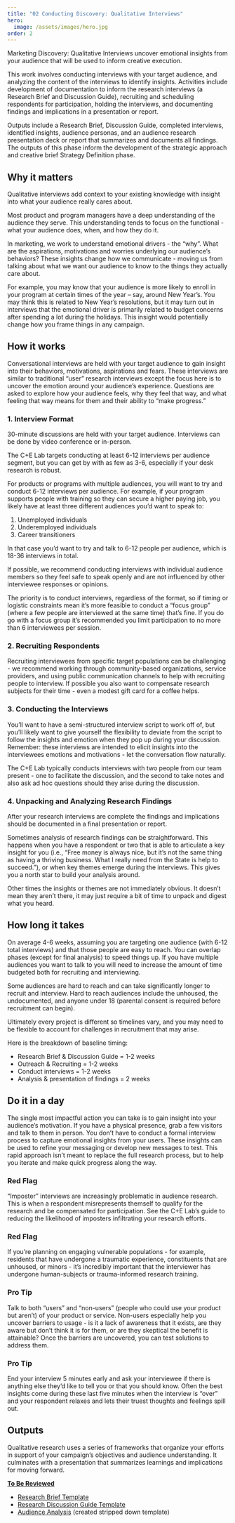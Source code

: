 ```yaml
---
title: "02 Conducting Discovery: Qualitative Interviews"
hero:
  image: /assets/images/hero.jpg
order: 2
---
```


Marketing Discovery: Qualitative Interviews uncover emotional insights from your audience that will be used to inform creative execution.

This work involves conducting interviews with your target audience, and analyzing the content of the interviews to identify insights. Activities include development of documentation to inform the research interviews (a Research Brief and Discussion Guide), recruiting and scheduling respondents for participation, holding the interviews, and documenting findings and implications in a presentation or report.

Outputs include a Research Brief, Discussion Guide, completed interviews, identified insights, audience personas, and an audience research presentation deck or report that summarizes and documents all findings. The outputs of this phase inform the development of the strategic approach and creative brief Strategy Definition phase.

## Why it matters

Qualitative interviews add context to your existing knowledge with insight into what your audience really cares about.

Most product and program managers have a deep understanding of the audience they serve. This understanding tends to focus on the functional - what your audience does, when, and how they do it.

In marketing, we work to understand emotional drivers - the “why”. What are the aspirations, motivations and worries underlying our audience’s behaviors? These insights change how we communicate - moving us from talking about what we want our audience to know to the things they actually care about.

For example, you may know that your audience is more likely to enroll in your program at certain times of the year – say, around New Year’s. You may think this is related to New Year’s resolutions, but it may turn out in interviews that the emotional driver is primarily related to budget concerns after spending a lot during the holidays. This insight would potentially change how you frame things in any campaign.

## How it works

Conversational interviews are held with your target audience to gain insight into their behaviors, motivations, aspirations and fears. These interviews are similar to traditional “user” research interviews except the focus here is to uncover the emotion around your audience’s experience. Questions are asked to explore how your audience feels, why they feel that way, and what feeling that way means for them and their ability to “make progress.”

### 1. Interview Format

30-minute discussions are held with your target audience. Interviews can be done by video conference or in-person.

The C+E Lab targets conducting at least 6-12 interviews per audience segment, but you can get by with as few as 3-6, especially if your desk research is robust.

For products or programs with multiple audiences, you will want to try and conduct 6-12 interviews per audience. For example, if your program supports people with training so they can secure a higher paying job, you likely have at least three different audiences you’d want to speak to:

1. Unemployed individuals
2. Underemployed individuals
3. Career transitioners

In that case you’d want to try and talk to 6-12 people per audience, which is 18-36 interviews in total.

If possible, we recommend conducting interviews with individual audience members so they feel safe to speak openly and are not influenced by other interviewee responses or opinions.

The priority is to conduct interviews, regardless of the format, so if timing or logistic constraints mean it’s more feasible to conduct a “focus group” (where a few people are interviewed at the same time) that’s fine. If you do go with a focus group it’s recommended you limit participation to no more than 6 interviewees per session.

### 2. Recruiting Respondents

Recruiting interviewees from specific target populations can be challenging - we recommend working through community-based organizations, service providers, and using public communication channels to help with recruiting people to interview. If possible you also want to compensate research subjects for their time - even a modest gift card for a coffee helps.

### 3. Conducting the Interviews

You’ll want to have a semi-structured interview script to work off of, but you’ll likely want to give yourself the flexibility to deviate from the script to follow the insights and emotion when they pop up during your discussion. Remember: these interviews are intended to elicit insights into the interviewees emotions and motivations - let the conversation flow naturally.

The C+E Lab typically conducts interviews with two people from our team present - one to facilitate the discussion, and the second to take notes and also ask ad hoc questions should they arise during the discussion.

### 4. Unpacking and Analyzing Research Findings

After your research interviews are complete the findings and implications should be documented in a final presentation or report.

Sometimes analysis of research findings can be straightforward. This happens when you have a respondent or two that is able to articulate a key insight for you (i.e., “Free money is always nice, but it’s not the same thing as having a thriving business. What I really need from the State is help to succeed.”), or when key themes emerge during the interviews. This gives you a north star to build your analysis around.

Other times the insights or themes are not immediately obvious. It doesn’t mean they aren’t there, it may just require a bit of time to unpack and digest what you heard.

## How long it takes

On average 4-6 weeks, assuming you are targeting one audience (with 6-12 total interviews) and that those people are easy to reach. You can overlap phases (except for final analysis) to speed things up. If you have multiple audiences you want to talk to you will need to increase the amount of time budgeted both for recruiting and interviewing.

Some audiences are hard to reach and can take significantly longer to recruit and interview. Hard to reach audiences include the unhoused, the undocumented, and anyone under 18 (parental consent is required before recruitment can begin).

Ultimately every project is different so timelines vary, and you may need to be flexible to account for challenges in recruitment that may arise.

Here is the breakdown of baseline timing:

- Research Brief & Discussion Guide = 1-2 weeks
- Outreach & Recruiting = 1-2 weeks
- Conduct interviews = 1-2 weeks
- Analysis & presentation of findings = 2 weeks

## Do it in a day

The single most impactful action you can take is to gain insight into your audience’s motivation. If you have a physical presence, grab a few visitors and talk to them in person. You don’t have to conduct a formal interview process to capture emotional insights from your users. These insights can be used to refine your messaging or develop new messages to test. This rapid approach isn’t meant to replace the full research process, but to help you iterate and make quick progress along the way.

<div class="usa-alert usa-alert--info margin-top-5">
    <div class="usa-alert__body">
        <h3 class="usa-alert__heading">Red Flag</h3>
        <p class="usa-alert__text">
            “Imposter” interviews are increasingly problematic in audience research. This is when a respondent misrepresents themself to qualify for the research and be compensated for participation. See the C+E Lab’s guide to reducing the likelihood of imposters infiltrating your research efforts.
        </p>
    </div>
</div>

<div class="usa-alert usa-alert--info margin-top-5">
    <div class="usa-alert__body">
        <h3 class="usa-alert__heading">Red Flag</h3>
        <p class="usa-alert__text">
            If you’re planning on engaging vulnerable populations - for example, residents that have undergone a traumatic experience, constituents that are unhoused, or minors - it’s incredibly important that the interviewer has undergone human-subjects or trauma-informed research training. 
        </p>
    </div>
</div>

<div class="usa-alert usa-alert--success margin-top-5">
    <div class="usa-alert__body">
        <h3 class="usa-alert__heading">Pro Tip</h3>
        <p class="usa-alert__text">
            Talk to both “users” and “non-users” (people who could use your product but aren’t) of your product or service. Non-users especially help you uncover barriers to usage - is it a lack of awareness that it exists, are they aware but don’t think it is for them, or are they skeptical the benefit is attainable? Once the barriers are uncovered, you can test solutions to address them.
        </p>
    </div>
</div>

<div class="usa-alert usa-alert--success margin-top-5">
    <div class="usa-alert__body">
        <h3 class="usa-alert__heading">Pro Tip</h3>
        <p class="usa-alert__text">
            End your interview 5 minutes early and ask your interviewee if there is anything else they’d like to tell you or that you should know. Often the best insights come during these last five minutes when the interview is “over” and your respondent relaxes and lets their truest thoughts and feelings spill out.
        </p>
    </div>
</div>

## Outputs

Qualitative research uses a series of frameworks that organize your efforts in support of your campaign’s objectives and audience understanding. It culminates with a presentation that summarizes learnings and implications for moving forward.

<b><ins>To Be Reviewed</ins></b>

- [Research Brief Template](https://docs.google.com/document/d/13um0EIzq6WxrEUfRPiKz1M96NUxNZPONXt8GIAB5ykw/edit?usp=drive_link)
- [Research Discussion Guide Template](https://docs.google.com/document/d/1urUIB6kkuxQgm7L-n-zYB7dW8y8By2au2ZJjXQOloSA/edit?usp=drive_link)
- [Audience Analysis](https://docs.google.com/presentation/d/1TXEsK6E8ZKZgpIFEz7SUE4dszlrs5nCpDySsrIEmW78/edit?usp=sharing) (created stripped down template)
